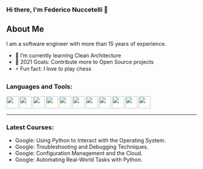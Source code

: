 ### Hi there, I'm Federico Nuccetelli  👋

## About Me

I am a software engineer with more than 15 years of experience.

- 🌱 I’m currently learning Clean Architecture
- 🥅 2021 Goals: Contribute more to Open Source projects
- ⚡ Fun fact: I love to play chess


### Languages and Tools:


<img height="32" width="32" align="left" src="https://cdn.jsdelivr.net/npm/simple-icons@v4/icons/php.svg" />
<img height="32" width="32" align="left" src="https://cdn.jsdelivr.net/npm/simple-icons@v4/icons/javascript.svg" />
<img height="32" width="32" align="left" src="https://cdn.jsdelivr.net/npm/simple-icons@v4/icons/node-dot-js.svg" />
<img height="32" width="32" align="left" src="https://cdn.jsdelivr.net/npm/simple-icons@v4/icons/python.svg" />
<img height="32" width="32" align="left" src="https://cdn.jsdelivr.net/npm/simple-icons@v4/icons/mysql.svg" />
<img height="32" width="32" align="left" src="https://cdn.jsdelivr.net/npm/simple-icons@v4/icons/postgresql.svg" />
<img height="32" width="32" align="left" src="https://cdn.jsdelivr.net/npm/simple-icons@v4/icons/mongodb.svg" />
<img height="32" width="32" align="left" src="https://cdn.jsdelivr.net/npm/simple-icons@v4/icons/docker.svg" />
<img height="32" width="32" align="left" src="https://cdn.jsdelivr.net/npm/simple-icons@v4/icons/html5.svg" />
<img height="32" width="32" align="left" src="https://cdn.jsdelivr.net/npm/simple-icons@v4/icons/css3.svg" />
<img height="32" width="32" align="left" src="https://cdn.jsdelivr.net/npm/simple-icons@v4/icons/jquery.svg" />

<br />
<br />

---

### Latest Courses:

- Google: Using Python to Interact with the Operating System.
- Google: Troubleshooting and Debugging Techniques.
- Google: Configuration Management and the Cloud.
- Google: Automating Real-World Tasks with Python.
